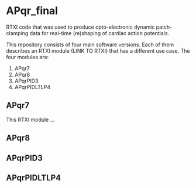 # APqr_final
RTXI code that was used to produce opto-electronic dynamic patch-clamping data for real-time (re)shaping of cardiac action potentials.

This repository consists of four main software versions. Each of them describes an RTXI module (LINK TO RTXI) that has a different use case. The four modules are:
1) APqr7
2) APqr8
3) APqrPID3
4) APqrPIDLTLP4

## APqr7
This RTXI module ...

## APqr8
## APqrPID3
## APqrPIDLTLP4
